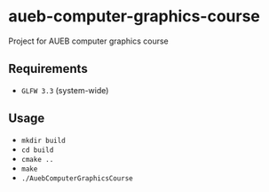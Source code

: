 # aueb-computer-graphics-course
Project for AUEB computer graphics course

## Requirements
- `GLFW 3.3` (system-wide)

## Usage
- `mkdir build`
- `cd build`
- `cmake ..`
- `make`
- `./AuebComputerGraphicsCourse`
